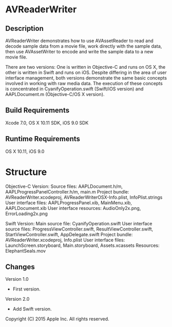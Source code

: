 # AVReaderWriter

## Description

AVReaderWriter demonstrates how to use AVAssetReader to read and decode sample data from a movie file, work directly with the sample data, then use AVAssetWriter to encode and write the sample data to a new movie file.

There are two versions: One is written in Objective-C and runs on OS X, the other is written in Swift and runs on iOS.  Despite differing in the area of user interface management, both versions demonstrate the same basic concepts involved in working with raw media data.  The execution of these concepts is concentrated in CyanifyOperation.swift (Swift/iOS version) and AAPLDocument.m (Objective-C/OS X version).

## Build Requirements

Xcode 7.0, OS X 10.11 SDK, iOS 9.0 SDK

## Runtime Requirements

OS X 10.11, iOS 9.0

# Structure

Objective-C Version:
	Source files: AAPLDocument.h/m, AAPLProgressPanelController.h/m, main.m
	Project bundle: AVReaderWriter.xcodeproj, AVReaderWriterOSX-Info.plist, InfoPlist.strings
	User interface files: AAPLProgressPanel.xib, MainMenu.xib, AAPLDocument.xib
	User interface resources: AudioOnly2x.png, ErrorLoading2x.png

Swift Version:
	Main source file: CyanifyOperation.swift
	User interface source files: ProgressViewController.swift, ResultViewController.swift, StartViewController.swift, AppDelegate.swift
	Project bundle: AVReaderWriter.xcodeproj, Info.plist
	User interface files: LaunchScreen.storyboard, Main.storyboard, Assets.xcassets
	Resources: ElephantSeals.mov

## Changes

Version 1.0
- First version.

Version 2.0
- Add Swift version.

Copyright (C) 2015 Apple Inc. All rights reserved.

